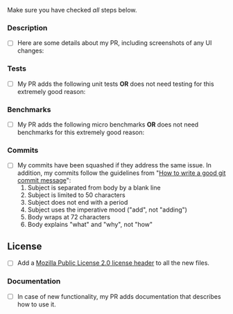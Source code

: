 Make sure you have checked _all_ steps below.


### Description
- [ ] Here are some details about my PR, including screenshots of any UI changes:


### Tests
- [ ] My PR adds the following unit tests __OR__ does not need testing for this extremely good reason:


### Benchmarks
- [ ] My PR adds the following micro benchmarks __OR__ does not need benchmarks for this extremely good reason:


### Commits
- [ ] My commits have been squashed if they address the same issue. In addition, my commits follow the guidelines from "[How to write a good git commit message](http://chris.beams.io/posts/git-commit/)":
    1. Subject is separated from body by a blank line
    2. Subject is limited to 50 characters
    3. Subject does not end with a period
    4. Subject uses the imperative mood ("add", not "adding")
    5. Body wraps at 72 characters
    6. Body explains "what" and "why", not "how"


## License
- [ ] Add a [Mozilla Public License 2.0 license header](http://mozilla.org/MPL/2.0/) to all the new files.


### Documentation
- [ ] In case of new functionality, my PR adds documentation that describes how to use it.
